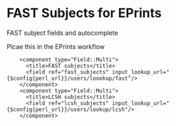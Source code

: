 # FAST Subjects for EPrints


FAST subject fields and autocomplete

Plcae this in the EPrints workflow

```
    <component type="Field::Multi">
      <title>FAST subjects</title>
      <field ref="fast_subjects" input_lookup_url="{$config{perl_url}}/users/loookup/fast"/>
    </component>
    <component type="Field::Multi">
      <title>LCSH subjects</title>
      <field ref="lcsh_subjects" input_lookup_url="{$config{perl_url}}/users/lookup/lcsh"/>
    </component>

```
